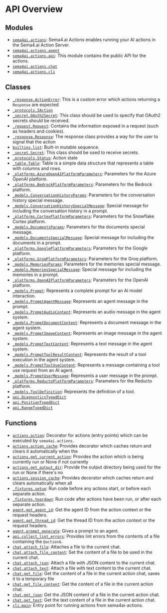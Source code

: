 <!-- markdownlint-disable -->

# API Overview

## Modules

- [`sema4ai.actions`](./sema4ai.actions.md#module-sema4aiactions): Sema4.ai Actions enables running your AI actions in the Sema4.ai Action Server.
- [`sema4ai.actions.agent`](./sema4ai.actions.agent.md#module-sema4aiactionsagent)
- [`sema4ai.actions.api`](./sema4ai.actions.api.md#module-sema4aiactionsapi): This module contains the public API for the actions.
- [`sema4ai.actions.chat`](./sema4ai.actions.chat.md#module-sema4aiactionschat)
- [`sema4ai.actions.cli`](./sema4ai.actions.cli.md#module-sema4aiactionscli)

## Classes

- [`_response.ActionError`](./sema4ai.actions._response.md#class-actionerror): This is a custom error which actions returning a `Response` are expected
- [`_protocols.IAction`](./sema4ai.actions._protocols.md#class-iaction)
- [`_secret.OAuth2Secret`](./sema4ai.actions._secret.md#class-oauth2secret): This class should be used to specify that OAuth2 secrets should be received.
- [`_request.Request`](./sema4ai.actions._request.md#class-request): Contains the information exposed in a request (such as headers and cookies).
- [`_response.Response`](./sema4ai.actions._response.md#class-response): The response class provides a way for the user to signal that the action
- [`builtins.list`](./builtins.md#class-list): Built-in mutable sequence.
- [`_secret.Secret`](./sema4ai.actions._secret.md#class-secret): This class should be used to receive secrets.
- [`_protocols.Status`](./sema4ai.actions._protocols.md#class-status): Action state
- [`_table.Table`](./sema4ai.actions._table.md#class-table): Table is a simple data structure that represents a table with columns and rows.
- [`_platforms.AzureOpenAIPlatformParameters`](./sema4ai.actions.agent._platforms.md#class-azureopenaiplatformparameters): Parameters for the Azure OpenAI platform.
- [`_platforms.BedrockPlatformParameters`](./sema4ai.actions.agent._platforms.md#class-bedrockplatformparameters): Parameters for the Bedrock platform.
- [`_models.ConversationHistoryParams`](./sema4ai.actions.agent._models.md#class-conversationhistoryparams): Parameters for the conversation history special message.
- [`_models.ConversationHistorySpecialMessage`](./sema4ai.actions.agent._models.md#class-conversationhistoryspecialmessage): Special message for including the conversation history in a prompt.
- [`_platforms.CortexPlatformParameters`](./sema4ai.actions.agent._platforms.md#class-cortexplatformparameters): Parameters for the Snowflake Cortex platform.
- [`_models.DocumentsParams`](./sema4ai.actions.agent._models.md#class-documentsparams): Parameters for the documents special message.
- [`_models.DocumentsSpecialMessage`](./sema4ai.actions.agent._models.md#class-documentsspecialmessage): Special message for including the documents in a prompt.
- [`_platforms.GooglePlatformParameters`](./sema4ai.actions.agent._platforms.md#class-googleplatformparameters): Parameters for the Google platform.
- [`_platforms.GroqPlatformParameters`](./sema4ai.actions.agent._platforms.md#class-groqplatformparameters): Parameters for the Groq platform.
- [`_models.MemoriesParams`](./sema4ai.actions.agent._models.md#class-memoriesparams): Parameters for the memories special message.
- [`_models.MemoriesSpecialMessage`](./sema4ai.actions.agent._models.md#class-memoriesspecialmessage): Special message for including the memories in a prompt.
- [`_platforms.OpenAIPlatformParameters`](./sema4ai.actions.agent._platforms.md#class-openaiplatformparameters): Parameters for the OpenAI platform.
- [`_models.Prompt`](./sema4ai.actions.agent._models.md#class-prompt): Represents a complete prompt for an AI model interaction.
- [`_models.PromptAgentMessage`](./sema4ai.actions.agent._models.md#class-promptagentmessage): Represents an agent message in the prompt.
- [`_models.PromptAudioContent`](./sema4ai.actions.agent._models.md#class-promptaudiocontent): Represents an audio message in the agent system.
- [`_models.PromptDocumentContent`](./sema4ai.actions.agent._models.md#class-promptdocumentcontent): Represents a document message in the agent system.
- [`_models.PromptImageContent`](./sema4ai.actions.agent._models.md#class-promptimagecontent): Represents an image message in the agent system.
- [`_models.PromptTextContent`](./sema4ai.actions.agent._models.md#class-prompttextcontent): Represents a text message in the agent system.
- [`_models.PromptToolResultContent`](./sema4ai.actions.agent._models.md#class-prompttoolresultcontent): Represents the result of a tool execution in the agent system.
- [`_models.PromptToolUseContent`](./sema4ai.actions.agent._models.md#class-prompttoolusecontent): Represents a message containing a tool use request from an AI agent.
- [`_models.PromptUserMessage`](./sema4ai.actions.agent._models.md#class-promptusermessage): Represents a user message in the prompt.
- [`_platforms.ReductoPlatformParameters`](./sema4ai.actions.agent._platforms.md#class-reductoplatformparameters): Parameters for the Reducto platform.
- [`_models.ToolDefinition`](./sema4ai.actions.agent._models.md#class-tooldefinition): Represents the definition of a tool.
- [`api.DiagnosticsTypedDict`](./sema4ai.actions.api.md#class-diagnosticstypeddict)
- [`api.PositionTypedDict`](./sema4ai.actions.api.md#class-positiontypeddict)
- [`api.RangeTypedDict`](./sema4ai.actions.api.md#class-rangetypeddict)

## Functions

- [`actions.action`](./sema4ai.actions.md#function-action): Decorator for actions (entry points) which can be executed by `sema4ai.actions`.
- [`actions.action_cache`](./sema4ai.actions.md#function-action_cache): Provides decorator which caches return and clears it automatically when the
- [`actions.get_current_action`](./sema4ai.actions.md#function-get_current_action): Provides the action which is being currently run or None if not currently
- [`actions.get_output_dir`](./sema4ai.actions.md#function-get_output_dir): Provide the output directory being used for the run or None if there's no
- [`actions.session_cache`](./sema4ai.actions.md#function-session_cache): Provides decorator which caches return and clears automatically when all
- [`_fixtures.setup`](./sema4ai.actions._fixtures.md#function-setup): Run code before any actions start, or before each separate action.
- [`_fixtures.teardown`](./sema4ai.actions._fixtures.md#function-teardown): Run code after actions have been run, or after each separate action.
- [`agent.get_agent_id`](./sema4ai.actions.agent.md#function-get_agent_id): Get the agent ID from the action context or the request headers.
- [`agent.get_thread_id`](./sema4ai.actions.agent.md#function-get_thread_id): Get the thread ID from the action context or the request headers.
- [`agent.prompt_generate`](./sema4ai.actions.agent.md#function-prompt_generate): Gives a prompt to an agent.
- [`api.collect_lint_errors`](./sema4ai.actions.api.md#function-collect_lint_errors): Provides lint errors from the contents of a file containing the `@action`s.
- [`chat.attach_file`](./sema4ai.actions.chat.md#function-attach_file): Attaches a file to the current chat.
- [`chat.attach_file_content`](./sema4ai.actions.chat.md#function-attach_file_content): Set the content of a file to be used in the current chat.
- [`chat.attach_json`](./sema4ai.actions.chat.md#function-attach_json): Attach a file with JSON content to the current chat.
- [`chat.attach_text`](./sema4ai.actions.chat.md#function-attach_text): Attach a file with text content to the current chat.
- [`chat.get_file`](./sema4ai.actions.chat.md#function-get_file): Get the content of a file in the current action chat, saves it to a temporary file
- [`chat.get_file_content`](./sema4ai.actions.chat.md#function-get_file_content): Get the content of a file in the current action chat.
- [`chat.get_json`](./sema4ai.actions.chat.md#function-get_json): Get the JSON content of a file in the current action chat.
- [`chat.get_text`](./sema4ai.actions.chat.md#function-get_text): Get the text content of a file in the current action chat.
- [`cli.main`](./sema4ai.actions.cli.md#function-main): Entry point for running actions from sema4ai-actions.
